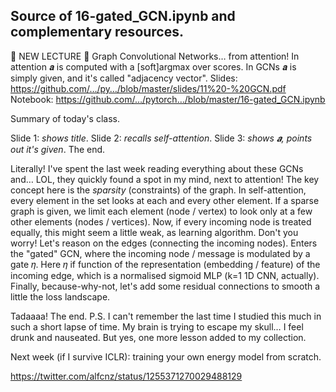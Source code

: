 ## Source of 16-gated_GCN.ipynb and complementary resources.

🥳 NEW LECTURE 🥳
Graph Convolutional Networks… from attention!
In attention 𝒂 is computed with a [soft]argmax over scores. In GCNs 𝒂 is simply given, and it's called "adjacency vector".
Slides: https://github.com/…/py…/blob/master/slides/11%20-%20GCN.pdf
Notebook: https://github.com/…/pytorch…/blob/master/16-gated_GCN.ipynb

Summary of today's class.

Slide 1: *shows title*.
Slide 2: *recalls self-attention*.
Slide 3: *shows 𝒂, points out it's given*.
The end.

Literally!
I've spent the last week reading everything about these GCNs and… LOL, they quickly found a spot in my mind, next to attention!
The key concept here is the *sparsity* (constraints) of the graph.
In self-attention, every element in the set looks at each and every other element.
If a sparse graph is given, we limit each element (node / vertex) to look only at a few other elements (nodes / vertices).
Now, if every incoming node is treated equally, this might seem a little weak, as learning algorithm.
Don't you worry! Let's reason on the edges (connecting the incoming nodes).
Enters the "gated" GCN, where the incoming node / message is modulated by a gate 𝜂.
Here 𝜂 if function of the representation (embedding / feature) of the incoming edge, which is a normalised sigmoid MLP (k=1 1D CNN, actually).
Finally, because-why-not, let's add some residual connections to smooth a little the loss landscape.

Tadaaaa!
The end.
P.S. I can't remember the last time I studied this much in such a short lapse of time. My brain is trying to escape my skull… I feel drunk and nauseated. But yes, one more lesson added to my collection.

Next week (if I survive ICLR): training your own energy model from scratch.

https://twitter.com/alfcnz/status/1255371270029488129
